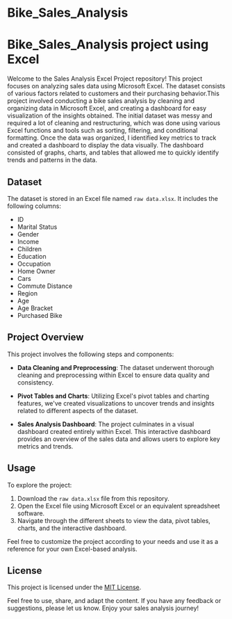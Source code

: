 # Bike_Sales_Analysis
# Bike_Sales_Analysis project using Excel

Welcome to the Sales Analysis Excel Project repository! This project focuses on analyzing sales data using Microsoft Excel. The dataset consists of various factors related to customers and their purchasing behavior.This project involved conducting a bike sales analysis by cleaning and organizing data in Microsoft Excel, and creating a dashboard for easy visualization of the insights obtained. The initial dataset was messy and required a lot of cleaning and restructuring, which was done using various Excel functions and tools such as sorting, filtering, and conditional formatting. Once the data was organized, I identified key metrics to track and created a dashboard to display the data visually. The dashboard consisted of graphs, charts, and tables that allowed me to quickly identify trends and patterns in the data.

## Dataset

The dataset is stored in an Excel file named `raw data.xlsx`. It includes the following columns:

- ID
- Marital Status
- Gender
- Income
- Children
- Education
- Occupation
- Home Owner
- Cars
- Commute Distance
- Region
- Age
- Age Bracket
- Purchased Bike

## Project Overview

This project involves the following steps and components:

- **Data Cleaning and Preprocessing**: The dataset underwent thorough cleaning and preprocessing within Excel to ensure data quality and consistency.

- **Pivot Tables and Charts**: Utilizing Excel's pivot tables and charting features, we've created visualizations to uncover trends and insights related to different aspects of the dataset.

- **Sales Analysis Dashboard**: The project culminates in a visual dashboard created entirely within Excel. This interactive dashboard provides an overview of the sales data and allows users to explore key metrics and trends.

## Usage

To explore the project:

1. Download the `raw data.xlsx` file from this repository.
2. Open the Excel file using Microsoft Excel or an equivalent spreadsheet software.
3. Navigate through the different sheets to view the data, pivot tables, charts, and the interactive dashboard.

Feel free to customize the project according to your needs and use it as a reference for your own Excel-based analysis.

## License

This project is licensed under the [MIT License](LICENSE).

Feel free to use, share, and adapt the content. If you have any feedback or suggestions, please let us know. Enjoy your sales analysis journey!
